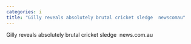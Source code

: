 ```yaml
---
categories: i
title: "Gilly reveals absolutely brutal cricket sledge  newscomau"
---
```

Gilly reveals absolutely brutal cricket sledge&nbsp;&nbsp;news.com.au